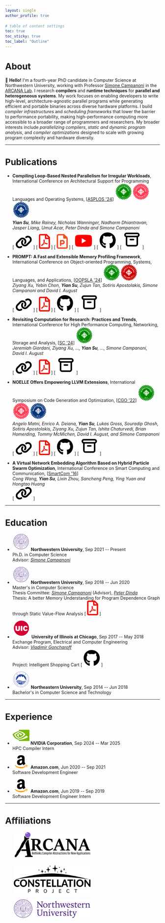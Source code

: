 ```yaml
---
layout: single
author_profile: true

# table of content settings
toc: true
toc_sticky: true
toc_label: "Outline"
---
```


<!-- :wave: Hello and welcome to my page! -->

# About

:wave: **Hello!** I'm a fourth-year PhD candidate in Computer Science at Northwestern University, working with Professor [Simone Campanoni](https://users.cs.northwestern.edu/~simonec/index.html) in the [ARCANA Lab](https://users.cs.northwestern.edu/~simonec/Team.html).
I research **compilers** and **runtime techniques** for **parallel and heterogeneous systems**.
My work focuses on enabling developers to write high-level, architecture-agnostic parallel programs while generating efficient and portable binaries across diverse hardware platforms.
I build _compiler infrastructures_ and _scheduling frameworks_ that lower the barrier to performance portability, making high-performance computing more accessible to a broader range of programmers and researchers.
My broader interests include _parallelizing compilers_, _static and dynamic program analysis_, and _compiler optimizations_ designed to scale with growing program complexity and hardware diversity.

---

# Publications

* **Compiling Loop-Based Nested Parallelism for Irregular Workloads**, International Conference on Architectural Support for Programming Languages and Operating Systems, [[ASPLOS '24](https://www.asplos-conference.org/asplos2024/)] [![link](/assets/icons/artifacts_available.svg)](https://www.acm.org/publications/policies/artifact-review-and-badging-current)[![link](/assets/icons/artifacts_functional.svg)](https://www.acm.org/publications/policies/artifact-review-and-badging-current)[![link](/assets/icons/artifacts_reproduced.svg)](https://www.acm.org/publications/policies/artifact-review-and-badging-current)\
_**Yian Su**, Mike Rainey, Nicholas Wanninger, Nadharm Dhiantravan, Jasper Liang, Umut Acar, Peter Dinda and Simone Campanoni_\
[ [![link](/assets/icons/link.svg)](https://dl.acm.org/doi/10.1145/3620665.3640405) ] [ [![pdf](/assets/icons/pdf.svg)](/files/papers/HBC_ASPLOS_2024.pdf) ] [ [![powerpoint](/assets/icons/powerpoint.svg)](/files/presentations/HBC_ASPLOS_2024.pdf) ] [ [![youtube](/assets/icons/youtube.svg)](https://youtu.be/nJLvu4tZblg) ] [ [![github](/assets/icons/github.svg)](https://github.com/arcana-lab/heartbeatcompiler) ] [ [![archive](/assets/icons/archive.svg)](https://zenodo.org/records/10551774) ]

* **PROMPT: A Fast and Extensible Memory Profiling Framework**, International Conference on Object-oriented Programming, Systems, Languages, and Applications, [[OOPSLA '24](https://2024.splashcon.org/)] [![link](/assets/icons/artifacts_available.svg)](https://www.acm.org/publications/policies/artifact-review-and-badging-current)[![link](/assets/icons/artifacts_reusable.svg)](https://www.acm.org/publications/policies/artifact-review-and-badging-current)\
_Ziyang Xu, Yebin Chon, **Yian Su**, Zujun Tan, Sotiris Apostolakis, Simone Campanoni and David I. August_\
[ [![link](/assets/icons/link.svg)](https://dl.acm.org/doi/10.1145/3649827) ] [ [![pdf](/assets/icons/pdf.svg)](/files/papers/PROMPT_OOPSLA_2024.pdf) ] [ [![github](/assets/icons/github.svg)](http://github.com/vgene/PROMPT) ] [ [![archive](/assets/icons/archive.svg)](https://zenodo.org/records/10783906) ]

* **Revisiting Computation for Research: Practices and Trends**, International Conference for High Performance Computing, Networking, Storage and Analysis, [[SC '24](https://sc24.supercomputing.org/)] [![link](/assets/icons/artifacts_available.svg)](https://www.acm.org/publications/policies/artifact-review-and-badging-current)\
_Jeremiah Giordani, Ziyang Xu, ..., **Yian Su**, ..., Simone Campanoni, David I. August_\
[ [![link](/assets/icons/link.svg)](https://ieeexplore.ieee.org/abstract/document/10793131) ] [ [![pdf](/assets/icons/pdf.svg)](/files/papers/SURVEY_SC_2024.pdf) ] [ [![archive](/assets/icons/archive.svg)](https://zenodo.org/records/12587934) ]

* **NOELLE Offers Empowering LLVM Extensions**, International Symposium on Code Generation and Optimization, [[CGO '22](https://conf.researchr.org/home/cgo-2022)] [![link](/assets/icons/artifacts_available.svg)](https://www.acm.org/publications/policies/artifact-review-and-badging-current)[![link](/assets/icons/artifacts_functional.svg)](https://www.acm.org/publications/policies/artifact-review-and-badging-current)[![link](/assets/icons/artifacts_reproduced.svg)](https://www.acm.org/publications/policies/artifact-review-and-badging-current)\
_Angelo Matni, Enrico A. Deiana, **Yian Su**, Lukas Gross, Souradip Ghosh, Sotiris Apostolakis, Ziyang Xu, Zujun Tan, Ishita Chaturvedi, Brian Homerding, Tommy McMichen, David I. August, and Simone Campanoni_\
[ [![link](/assets/icons/link.svg)](https://doi.org/10.1109/CGO53902.2022.9741276) ] [ [![pdf](/assets/icons/pdf.svg)](/files/papers/NOELLE_CGO_2022.pdf) ] [ [![github](/assets/icons/github.svg)](https://github.com/arcana-lab/noelle) ] [ [![archive](/assets/icons/archive.svg)](https://zenodo.org/records/5789400) ]

* **A Virtual Network Embedding Algorithm Based on Hybrid Particle Swarm Optimization**, International Conference on Smart Computing and Communication, [[SmartCom '16](https://csis.pace.edu/BigDataSecurity/sc2016/index.html)]\
_Cong Wang, **Yian Su**, Lixin Zhou, Sancheng Peng, Ying Yuan and Hongtao Huang_\
[ [![link](/assets/icons/link.svg)](https://doi.org/10.1007/978-3-319-52015-5_58) ]

---

<!-- # Presentations

* **Effectively Scheduling Nested Fork-join Parallelism with Irregular Workloads**, [Liberty Research Group](https://liberty.princeton.edu/), December 2023

* **Effectively Scheduling Parallel Programs over Parallel Architectures**, Ph.D. Qualifying Exam, December 2023

* **Democratizing Heartbeat Scheduling via Heartbeat Compiler**, [The Constellation Project Workshop](https://constellation-project.net/), July 2023

--- -->

# Education

* [![link](/assets/icons/northwestern.svg)](https://www.northwestern.edu/) **Northwestern University**, Sep 2021 -- Present\
Ph.D. in Computer Science\
Advisor: [_Simone Campanoni_](https://users.cs.northwestern.edu/~simonec/index.html)

* [![link](/assets/icons/northwestern.svg)](https://www.northwestern.edu/) **Northwestern University**, Sep 2018 -- Jun 2020\
Master's in Computer Science\
Thesis Committee: [_Simone Campanoni_](https://users.cs.northwestern.edu/~simonec/index.html) (Advisor), [_Peter Dinda_](https://users.cs.northwestern.edu/~pdinda/)\
Thesis: A better Memory Understanding for Program Dependence Graph through Static Value-Flow Analysis [ [![pdf](/assets/icons/pdf.svg)](/files/papers/Master_Thesis.pdf) ]

* [![link](/assets/icons/uic.svg)](https://www.uic.edu/) **University of Illinois at Chicago**, Sep 2017 -- May 2018\
Exchange Program, Electrical and Computer Engineering\
Advisor: [_Vladimir Goncharoff_](https://ece.uic.edu/profiles/vladimir-goncharoff-phd/)\
Project: Intelligent Shopping Cart [ [![github](/assets/icons/github.svg)](https://github.com/yiansu/intelligent-shopping-cart) ]

* [![link](/assets/icons/northeastern.svg)](https://www.neu.edu.cn/) **Northeastern University**, Sep 2014 -- Jun 2018\
Bachelor's in Computer Science and Technology

---

# Experience

* [![link](/assets/icons/nvidia.svg)](https://www.nvidia.com/en-us/) **NVIDIA Corporation**, Sep 2024 -- Mar 2025\
HPC Compiler Intern

* [![link](/assets/icons/amazon.svg)](https://www.amazon.com/) **Amazon.com**, Jun 2020 -- Sep 2021\
Software Development Engineer

* [![link](/assets/icons/amazon.svg)](https://www.amazon.com/) **Amazon.com**, Jun 2019 -- Sep 2019\
Software Development Engineer Intern

---

# Affiliations
<div style="margin-left: 2em; margin-bottom: 1em;">
  <a href="https://users.cs.northwestern.edu/~simonec/Team.html">
    <img src="/assets/images/arcana.png" width="250" />
  </a>
</div>

<div style="margin-left: 2em; margin-bottom: 1em;">
  <a href="https://constellation-project.net/">
    <img src="/assets/images/constellation.png" width="250" />
  </a>
</div>

<div style="margin-left: 2em; margin-bottom: 1em;">
  <a href="https://www.northwestern.edu/">
    <img src="/assets/images/northwestern.svg" width="250" />
  </a>
</div>
